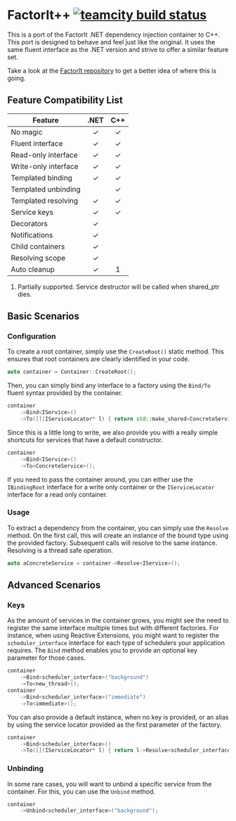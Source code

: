 FactorIt++ [![teamcity build status][teamcity-status]][teamcity-build]
==========

This is a port of the FactorIt .NET dependency injection container to C++. This port is designed to behave and feel just like the original. It uses the same fluent interface as the .NET version and strive to offer a similar feature set.

Take a look at the [FactorIt repository](https://github.com/FurryBuilder/FactorIt) to get a better idea of where this is going.

Feature Compatibility List
--------------------------

| Feature               |   .NET   |    C++   |
| --------------------- |:--------:|:--------:|
| No magic              | &#x2713; | &#x2713; |
| Fluent interface      | &#x2713; | &#x2713; |
| Read-only interface   | &#x2713; | &#x2713; |
| Write-only interface  | &#x2713; | &#x2713; |
| Templated binding     | &#x2713; | &#x2713; |
| Templated unbinding   |          | &#x2713; |
| Templated resolving   | &#x2713; | &#x2713; |
| Service keys          | &#x2713; | &#x2713; |
| Decorators            | &#x2713; |          |
| Notifications         | &#x2713; |          |
| Child containers      | &#x2713; |          |
| Resolving scope       | &#x2713; |          |
| Auto cleanup          | &#x2713; |    1     |

1. Partially supported. Service destructor will be called when shared_ptr dies.

Basic Scenarios
-------------------

### Configuration
To create a root container, simply use the `CreateRoot()` static method. This ensures that root containers are clearly identified in your code.

```cpp
auto container = Container::CreateRoot();
```

Then, you can simply bind any interface to a factory using the `Bind/To` fluent syntax provided by the container.

```cpp
container
    ->Bind<IService>()
    ->To([](IServiceLocator* l) { return std::make_shared<ConcreteService>(); });
```

Since this is a little long to write, we also provide you with a really simple shortcuts for services that have a default constructor.

```cpp
container
    ->Bind<IService>()
    ->To<ConcreteService>();
```

If you need to pass the container around, you can either use the `IBindingRoot` interface for a write only container or the `IServiceLocator` interface for a read only container.

### Usage

To extract a dependency from the container, you can simply use the `Resolve` method. On the first call, this will create an instance of the bound type using the provided factory. Subsequent calls will resolve to the same instance. Resolving is a thread safe operation.

```cpp
auto aConcreteService = container->Resolve<IService>();
```

Advanced Scenarios
----------------------

### Keys
As the amount of services in the container grows, you might see the need to register the same interface multiple times but with different factories. For instance, when using Reactive Extensions, you might want to register the `scheduler_interface` interface for each type of schedulers your application requires. The `Bind` method enables you to provide an optional key parameter for those cases.

```cpp
container
    ->Bind<scheduler_interface>("background")
    ->To<new_thread>();
container
    ->Bind<scheduler_interface>("immediate")
    ->To<immediate>();
```

You can also provide a default instance, when no key is provided, or an alias by using the service locator provided as the first parameter of the factory.

```cpp
container
    ->Bind<scheduler_interface>()
    ->To([](IServiceLocator* l) { return l->Resolve<scheduler_interface>("background") });
```

### Unbinding
In some rare cases, you will want to unbind a specific service from the container. For this, you can use the `Unbind` method.

```cpp
container
    ->Unbind<scheduler_interface>("background");
```

[teamcity-status]: http://teamcity.furrybuilder.com/app/rest/builds/buildType:(id:FurryBuilder_FactorItpp_Dev)/statusIcon
[teamcity-build]:  http://teamcity.furrybuilder.com/viewType.html?buildTypeId=FurryBuilder_FactorItpp_Dev
